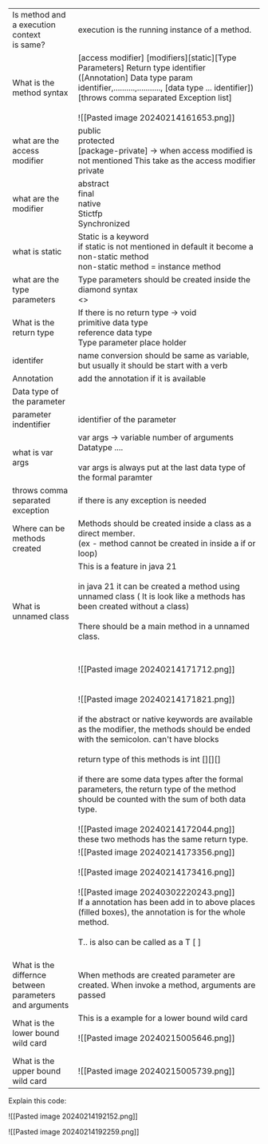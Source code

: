|                                                            |                                                                                                                                                                                                                                                                                                                                                                                                                                                                                                                              |
| ---------------------------------------------------------- | ---------------------------------------------------------------------------------------------------------------------------------------------------------------------------------------------------------------------------------------------------------------------------------------------------------------------------------------------------------------------------------------------------------------------------------------------------------------------------------------------------------------------------- |
| Is method and a execution context<br>is same?              | execution is the running instance of a method.                                                                                                                                                                                                                                                                                                                                                                                                                                                                               |
| What is the method syntax                                  | [access modifier] [modifiers][static][Type Parameters] Return type identifier ([Annotation] Data type param identifier,..........,..........., [data type ... identifier])[throws comma separated Exception list]<br><br>![[Pasted image 20240214161653.png]]                                                                                                                                                                                                                                                                |
| what are the access<br>modifier                            | public<br>protected<br>[package-private] -> when access modified is not mentioned This take as the access modifier<br>private                                                                                                                                                                                                                                                                                                                                                                                                |
| what are the modifier                                      | abstract<br>final<br>native<br>Stictfp<br>Synchronized                                                                                                                                                                                                                                                                                                                                                                                                                                                                       |
| what is static                                             | Static is a keyword<br>if static is not mentioned in default it become a non-static method<br>non-static method = instance method                                                                                                                                                                                                                                                                                                                                                                                            |
| what are the type <br>parameters                           | Type parameters should be created inside the diamond syntax<br><>                                                                                                                                                                                                                                                                                                                                                                                                                                                            |
| What is the return type                                    | If there is no return type -> void<br>primitive data type<br>reference data type<br>Type parameter place holder                                                                                                                                                                                                                                                                                                                                                                                                              |
| identifer                                                  | name conversion should be same as variable, but usually it should be start with a verb                                                                                                                                                                                                                                                                                                                                                                                                                                       |
| Annotation                                                 | add the annotation if it is available<br>                                                                                                                                                                                                                                                                                                                                                                                                                                                                                    |
| Data type of the parameter                                 |                                                                                                                                                                                                                                                                                                                                                                                                                                                                                                                              |
| parameter indentifier                                      | identifier of the parameter                                                                                                                                                                                                                                                                                                                                                                                                                                                                                                  |
| what is var args                                           | var args -> variable number of arguments<br>Datatype ....<br><br>var args is always put at the last data type of the formal paramter                                                                                                                                                                                                                                                                                                                                                                                         |
| throws comma separated exception                           | if there is any exception is needed                                                                                                                                                                                                                                                                                                                                                                                                                                                                                          |
| Where can be methods created                               | Methods should be created inside a class as a direct member.<br>(ex - method cannot be created in inside a if or loop)<br>                                                                                                                                                                                                                                                                                                                                                                                                   |
| What is unnamed class                                      | This is a feature in java 21<br><br>in java 21 it can be created a method using unnamed class ( It is look like a methods has been created without a class)<br><br>There should be a main method in a unnamed class.<br><br><br>                                                                                                                                                                                                                                                                                             |
|                                                            | ![[Pasted image 20240214171712.png]]<br><br><br>![[Pasted image 20240214171821.png]]<br><br>if the abstract or native keywords are available as the modifier, the methods should be ended with the semicolon. can't have blocks<br><br>return type of this methods is int [][][]<br><br>if there are some data types after the formal parameters, the return type of the method should be counted with the sum of both data type.<br><br>![[Pasted image 20240214172044.png]]<br>these two methods has the same return type. |
|                                                            | ![[Pasted image 20240214173356.png]]<br><br>![[Pasted image 20240214173416.png]]<br><br>![[Pasted image 20240302220243.png]]<br>If a annotation has been add in to above places (filled boxes), the annotation is for the whole method.<br><br>T.. is also can be called as a T [ ]<br><br>                                                                                                                                                                                                                                  |
| What is the differnce between parameters <br>and arguments | When methods are created parameter are created. When invoke a method, arguments are passed                                                                                                                                                                                                                                                                                                                                                                                                                                   |
| What is the lower bound wild card                          | This is a example for a lower bound wild card<br><br>![[Pasted image 20240215005646.png]]<br> <br>                                                                                                                                                                                                                                                                                                                                                                                                                           |
| What is the upper bound wild card                          | ![[Pasted image 20240215005739.png]]<br>                                                                                                                                                                                                                                                                                                                                                                                                                                                                                     |

Explain this code:

![[Pasted image 20240214192152.png]]

![[Pasted image 20240214192259.png]]
